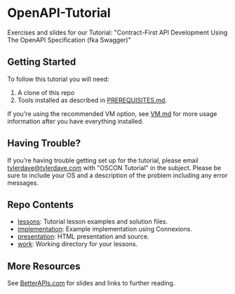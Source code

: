 OpenAPI-Tutorial
================

Exercises and slides for our Tutorial: "Contract-First API Development Using
The OpenAPI Specification (fka Swagger)"

Getting Started
---------------

To follow this tutorial you will need:

1. A clone of this repo
2. Tools installed as described in [PREREQUISITES.md](PREREQUISITES.md).

If you're using the recommended VM option, see [VM.md](VM.md) for more usage
information after you have everything installed.

Having Trouble?
---------------

If you're having trouble getting set up for the tutorial, please email tylerdave@tylerdave.com with "OSCON Tutorial" in the subject. Please be sure to include your OS and a description of the problem including any error messages.

Repo Contents
-------------

- [lessons](lessons/): Tutorial lesson examples and solution files.
- [implementation](implementation/): Example implementation using Connexions.
- [presentation](presentation/): HTML presentation and source.
- [work](work/): Working directory for your lessons.

More Resources
--------------

See [BetterAPIs.com](http://betterapis.com/) for slides and links to further
reading.
